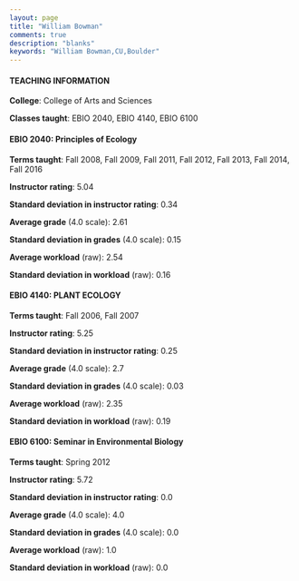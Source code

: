 ```yaml
---
layout: page
title: "William Bowman" 
comments: true
description: "blanks"
keywords: "William Bowman,CU,Boulder"
---
```

<head>
<script src="https://ajax.googleapis.com/ajax/libs/jquery/2.1.3/jquery.min.js"></script>
<script src="https://dl.dropboxusercontent.com/s/pc42nxpaw1ea4o9/highcharts.js?dl=0"></script>
<!-- <script src="../assets/js/highcharts.js"></script> -->
<style type="text/css">@font-face {
	font-family: "Bebas Neue";
	src: url(https://www.filehosting.org/file/details/544349/BebasNeue Regular.otf) format("opentype");
	}
	h1.Bebas { 
		font-family: "Bebas Neue", Verdana, Tahoma;
	}
</style>
</head>
	   
#### TEACHING INFORMATION

**College**: College of Arts and Sciences

**Classes taught**: EBIO 2040, EBIO 4140, EBIO 6100

#### EBIO 2040: Principles of Ecology

**Terms taught**: Fall 2008, Fall 2009, Fall 2011, Fall 2012, Fall 2013, Fall 2014, Fall 2016

**Instructor rating**: 5.04

**Standard deviation in instructor rating**: 0.34

**Average grade** (4.0 scale): 2.61

**Standard deviation in grades** (4.0 scale): 0.15

**Average workload** (raw): 2.54

**Standard deviation in workload** (raw): 0.16

#### EBIO 4140: PLANT ECOLOGY

**Terms taught**: Fall 2006, Fall 2007

**Instructor rating**: 5.25

**Standard deviation in instructor rating**: 0.25

**Average grade** (4.0 scale): 2.7

**Standard deviation in grades** (4.0 scale): 0.03

**Average workload** (raw): 2.35

**Standard deviation in workload** (raw): 0.19

#### EBIO 6100: Seminar in Environmental Biology

**Terms taught**: Spring 2012

**Instructor rating**: 5.72

**Standard deviation in instructor rating**: 0.0

**Average grade** (4.0 scale): 4.0

**Standard deviation in grades** (4.0 scale): 0.0

**Average workload** (raw): 1.0

**Standard deviation in workload** (raw): 0.0

